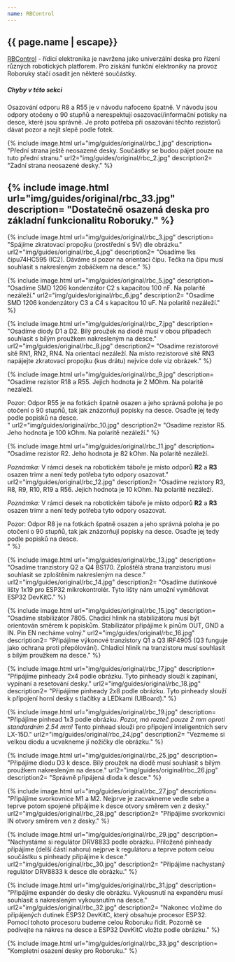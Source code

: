 ```yaml
---
name: RBControl
---
```

## {{ page.name | escape}}

[RBControl](https://github.com/RoboticsBrno/RB3201-RBControl) - řídicí elektronika je navržena jako univerzální deska pro řízení různých robotických platforem. Pro získání funkční elektroniky na provoz Roboruky stačí osadit jen některé součástky.


<div class="alert">
    <h5>Chyby v této sekci</h5>
    <p>Osazování odporu R8 a R55 je v návodu nafoceno špatně. V návodu jsou odpory otočeny o 90 stupňů a nerespektují osazovací/informační potisky na desce, které jsou správně. Je proto potřeba při osazování těchto rezistorů dávat pozor a nejít slepě podle fotek.</p>
</div>

{% include image.html
    url="img/guides/original/rbc_1.jpg"
    description=
        "Přední strana ještě neosazené desky. Součástky se budou pájet pouze na tuto přední stranu."
    url2="img/guides/original/rbc_2.jpg"
    description2=
        "Zadní strana neosazené desky."
%}

{% include image.html
    url="img/guides/original/rbc_33.jpg"
    description=
        "Dostatečně osazená deska pro základní funkcionalitu Roboruky."
 %}
---
 {% include image.html
    url="img/guides/original/rbc_3.jpg"
    description=
        "Spájíme zkratovací propojku (prostřední s 5V) dle obrázku."
    url2="img/guides/original/rbc_4.jpg"
    description2=
        "Osadíme 1ks čipu74HC595 (IC2). Dáváme si pozor na orientaci čipu. Tečka na čipu musí souhlasit s nakresleným zobáčkem na desce."
%}

 {% include image.html
    url="img/guides/original/rbc_5.jpg"
    description=
        "Osadíme SMD 1206 kondenzátor C2 s kapacitou 100 nF. Na polaritě nezáleží."
    url2="img/guides/original/rbc_6.jpg"
    description2=
        "Osadíme SMD 1206 kondenzátory C3 a C4 s kapacitou 10 uF. Na polaritě nezáleží."
%}

{% include image.html
    url="img/guides/original/rbc_7.jpg"
    description=
        "Osadíme diody D1 a D2. Bílý proužek na diodě musí v obou případech souhlasit s bílým proužkem nakresleným na desce."
    url2="img/guides/original/rbc_8.jpg"
    description2=
        "Osadíme rezistorové sítě RN1, RN2, RN4. Na orientaci nezáleží. Na místo rezistorové sítě RN3 napájejte zkratovací propojku (kus drátu) nejvíce dole viz obrázek."
%}

{% include image.html
    url="img/guides/original/rbc_9.jpg"
    description=
        "Osadíme rezistor R18 a R55. Jejich hodnota je 2 MOhm. Na polaritě nezáleží.

<div class=\"alert\">Pozor: Odpor R55 je na fotkách špatně osazen a jeho správná poloha je po otočení o 90 stupňů, tak jak znázorňují popisky na desce. Osaďte jej tedy podle popisků na desce.</div>"
    url2="img/guides/original/rbc_10.jpg"
    description2=
        "Osadíme rezistor R5. Jeho hodnota je 100 kOhm. Na polaritě nezáleží."
%}

{% include image.html
    url="img/guides/original/rbc_11.jpg"
    description=
        "Osadíme rezistor R2. Jeho hodnota je 82 kOhm. Na polaritě nezáleží.

_Poznámka:_ V rámci desek na robotickém táboře je místo odporů **R2** a **R3** osazen trimr a není tedy potřeba tyto odpory osazovat."
    url2="img/guides/original/rbc_12.jpg"
    description2=
        "Osadíme rezistory R3, R8, R9, R10, R19 a R56. Jejich hodnota je 10 kOhm. Na polaritě nezáleží.

_Poznámka:_ V rámci desek na robotickém táboře je místo odporů **R2** a **R3** osazen trimr a není tedy potřeba tyto odpory osazovat.

<div class=\"alert\">Pozor: Odpor R8 je na fotkách špatně osazen a jeho správná poloha je po otočení o 90 stupňů, tak jak znázorňují popisky na desce. Osaďte jej tedy podle popisků na desce.</div>"
%}

{% include image.html
    url="img/guides/original/rbc_13.jpg"
    description=
        "Osadíme tranzistory Q2 a Q4 BS170. Zploštělá strana tranzistoru musí souhlasit se zploštěním nakresleným na desce."
    url2="img/guides/original/rbc_14.jpg"
    description2=
        "Osadíme dutinkové lišty 1x19 pro ESP32 mikrokontrolér. Tyto lišty nám umožní vyměňovat ESP32 DevKitC."
%}

{% include image.html
    url="img/guides/original/rbc_15.jpg"
    description=
        "Osadíme stabilizátor 7805. Chadicí hliník na stabilizátoru musí být orientován směrem k popiskům. Stabilizátor připájíme k pinům OUT, GND a IN. Pin EN necháme volný."
    url2="img/guides/original/rbc_16.jpg"
    description2=
        "Připájíme výkonové tranzistory Q1 a Q3 IRF4905 (Q3 funguje jako ochrana proti přepólování). Chladicí hliník na tranzistoru musí souhlasit s bílým proužkem na desce."
%}

{% include image.html
    url="img/guides/original/rbc_17.jpg"
    description=
        "Připájíme pinheady 2x4 podle obrázku. Tyto pinheady slouží k zapínaní, vypínaní a resetování desky."
    url2="img/guides/original/rbc_18.jpg"
    description2=
        "Připájíme pinheady 2x8 podle obrázku. Tyto pinheady slouží k připojení horní desky s tlačítky a LEDkami (UIBoard)."
%}

{% include image.html
    url="img/guides/original/rbc_19.jpg"
    description=
        "Připájíme pinhead 1x3 podle obrázku. _Pozor, má rozteč pouze 2 mm oproti standardním 2.54 mm!_ Tento pinhead slouží pro připojení inteligentních serv LX-15D."
    url2="img/guides/original/rbc_24.jpg"
    description2=
        "Vezmeme si velkou diodu a ucvakneme jí nožičky dle obrázku."
%}

{% include image.html
    url="img/guides/original/rbc_25.jpg"
    description=
        "Připájíme diodu D3 k desce. Bílý proužek na diodě musí souhlasit s bílým proužkem nakresleným na desce."
    url2="img/guides/original/rbc_26.jpg"
    description2=
        "Správně připájená dioda k desce."
%}

{% include image.html
    url="img/guides/original/rbc_27.jpg"
    description=
        "Připájíme svorkovnice M1 a M2. Nejprve je zacvakneme vedle sebe a teprve potom spojené připájíme k desce otvory směrem ven z desky."
    url2="img/guides/original/rbc_28.jpg"
    description2=
        "Připájíme svorkovnici IN otvory směrem ven z desky."
%}

{% include image.html
    url="img/guides/original/rbc_29.jpg"
    description=
        "Nachystáme si regulátor DRV8833 podle obrázku. Přiložené pinheady připájíme (delší částí nahoru) nejprve k regulátoru a teprve potom celou součástku s pinheady připájíme k desce."
    url2="img/guides/original/rbc_30.jpg"
    description2=
        "Připájíme nachystaný regulátor DRV8833 k desce dle obrázku."
%}

{% include image.html
    url="img/guides/original/rbc_31.jpg"
    description=
        "Připájíme expandér do desky dle obrázku. Vykousnutí na expandéru musí souhlasit s nakresleným vykousnutím na desce."
    url2="img/guides/original/rbc_32.jpg"
    description2=
        "Nakonec vložíme do připájených dutinek ESP32 DevKitC, který obsahuje procesor ESP32. Pomocí tohoto procesoru budeme celou Roboruku řídit. Pozorně se podívejte na nákres na desce a ESP32 DevKitC vložte podle obrázku."
%}

{% include image.html
    url="img/guides/original/rbc_33.jpg"
    description=
        "Kompletní osazení desky pro Roboruku."
%}
